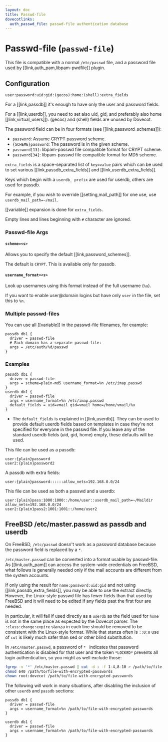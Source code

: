 ```yaml
---
layout: doc
title: Passwd-file
dovecotlinks:
  auth_passwd_file: passwd-file authentication database
---
```


# Passwd-file (`passwd-file`)

This file is compatible with a normal `/etc/passwd` file, and a password file
used by [[link,auth_pam,libpam-pwdfile]] plugin.

## Configuration

`user:password:uid:gid:(gecos):home:(shell):extra_fields`

For a [[link,passdb]] it's enough to have only the user and password fields.

For a [[link,userdb]], you need to set also uid, gid, and preferably also home
[[link,virtual_users]]). (gecos) and (shell) fields are unused by Dovecot.

The password field can be in four formats (see [[link,password_schemes]]):

* `password`: Assume CRYPT password scheme.
* `{SCHEME}password`: The password is in the given scheme.
* `password[13]`: libpam-passwd file compatible format for CRYPT scheme.
* `password[34]`: libpam-passwd file compatible format for MD5 scheme.

`extra_fields` is a space-separated list of `key=value` pairs which can be
used to set various [[link,passdb_extra_fields]] and
[[link,userdb_extra_fields]].

Keys which begin with a `userdb_ prefix` are used for userdb, others are
used for passdb.

For example, if you wish to override [[setting,mail_path]] for one use,
use `userdb_mail_path=~/mail`.

[[variable]] expansion is done for `extra_fields`.

Empty lines and lines beginning with `#` character are ignored.

### Passwd-file Args

#### `scheme=<s>`

Allows you to specify the default [[link,password_schemes]].

The default is `CRYPT`. This is available only for passdb.

#### `username_format=<s>`

Look up usernames using this format instead of the full username (`%u`).

If you want to enable user@domain logins but have only `user` in the file,
set this to `%n`.

### Multiple passwd-files

You can use all [[variable]] in the passwd-file filenames, for example:

```[dovecot.conf]
passdb db1 {
  driver = passwd-file
  # Each domain has a separate passwd-file:
  args = /etc/auth/%d/passwd
}
```

### Examples

```[dovecot.conf]
passdb db1 {
  driver = passwd-file
  args = scheme=plain-md5 username_format=%n /etc/imap.passwd
}
userdb db1 {
  driver = passwd-file
  args = username_format=%n /etc/imap.passwd
  default_fields = uid=vmail gid=vmail home=/home/vmail/%u
}
```

* The `default_fields` is explained in [[link,userdb]]. They can be used
  to provide default userdb fields based on templates in case they're not
  specified for everyone in the passwd file. If you leave any of the standard
  userdb fields (uid, gid, home) empty, these defaults will be used.

This file can be used as a passdb:

```
user:{plain}password
user2:{plain}password2
```

A passdb with extra fields:

```
user:{plain}password::::::allow_nets=192.168.0.0/24
```

This file can be used as both a passwd and a userdb:

```
user:{plain}pass:1000:1000::/home/user::userdb_mail_path=~/Maildir allow_nets=192.168.0.0/24
user2:{plain}pass2:1001:1001::/home/user2
```

## FreeBSD /etc/master.passwd as passdb and userdb

On FreeBSD, `/etc/passwd` doesn't work as a password database because the
password field is replaced by a `*`.

`/etc/master.passwd` can be converted into a format usable by passwd-file.
As [[link,auth_pam]] can access the system-wide credentials on FreeBSD,
what follows is generally needed only if the mail accounts are different
from the system accounts.

If only using the result for `name:password:uid:gid` and not using
[[link,passdb_extra_fields]], you may be able to use the extract directly.
However, the Linux-style passwd file has fewer fields than that used by
FreeBSD and it will need to be edited if any fields past the first four are
needed.

In particular, it will fail if used directly as a `userdb` as the field used
for `home` is not in the same place as expected by the Dovecot parser. The
`:class:change:expire` stanza in each line should be removed to be consistent
with the Linux-style format. While that stanza often is `::0:0` use of
`cut` is likely much safer than sed or other blind substitution.

In `/etc/master.passwd`, a password of `* ` indicates that password
authentication is disabled for that user and the token `*LOCKED*` prevents
all login authentication, so you might as well exclude those:

```sh
fgrep -v '*' /etc/master.passwd | cut -d : -f 1-4,8-10 > /path/to/file-with-encrypted-passwords
chmod 640 /path/to/file-with-encrypted-passwords
chown root:dovecot /path/to/file-with-encrypted-passwords
```

The following will work in many situations, after disabling the inclusion of
other `userdb` and `passdb` sections:

```
passdb db1 {
  driver = passwd-file
  args = username_format=%n /path/to/file-with-encrypted-passwords
}

userdb db1 {
  driver = passwd-file
  args = username_format=%n /path/to/file-with-encrypted-passwords
}
```
